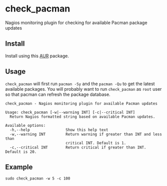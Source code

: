 # check_pacman
Nagios monitoring plugin for checking for available Pacman package updates

## Install
Install using this [AUR](https://aur.archlinux.org/packages/check_pacman-git/) package.

## Usage

`check_pacman` will first run `pacman -Sy` and the `pacman -Qu` to get the latest available packages. You will probably want to run `check_pacman` as `root` user so that pacman can refresh the package database.

```
check_pacman - Nagios monitoring plugin for available Pacman updates

Usage: check_pacman [-w|--warning INT] [-c|--critical INT]
  Return Nagios formatted string based on available Pacman updates.

Available options:
  -h,--help                Show this help text
  -w,--warning INT         Return warning if greater than INT and less than
                           critical INT. Default is 1.
  -c,--critical INT        Return critical if greater than INT. Default is 20.
```

## Example

`sudo check_pacman -w 5 -c 100`
